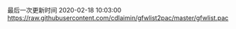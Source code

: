 最后一次更新时间 2020-02-18 10:03:00
https://raw.githubusercontent.com/cdlaimin/gfwlist2pac/master/gfwlist.pac

